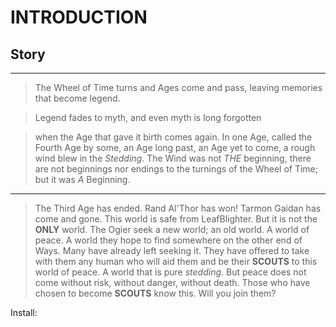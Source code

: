 # INTRODUCTION 
## Story
***
> The Wheel of Time turns and Ages come and pass, leaving memories that become legend.

> Legend fades to myth, and even myth is long forgotten

> when the Age that gave it birth comes again.
> In one Age, called the Fourth Age by some,
> an Age long past, an Age yet to come, 
> a rough wind blew in the *Stedding*.
> The Wind was not *THE* beginning, 
> there are not beginnings nor endings to the turnings of the Wheel of Time; but it was *A* Beginning.
 
 ***

> The Third Age has ended. 
> Rand Al'Thor has won!
> Tarmon Gaidan has come and gone.
> This world is  safe from LeafBlighter.
> But it is not the **ONLY** world.
> The Ogier seek a new world; an old world. A world of peace. 
> A world they hope to find somewhere on the other end of Ways.
> Many have already left seeking it. 
> They have offered to take with them any human who will aid them and be their **SCOUTS** to this world of peace.
> A world that is pure *stedding*.
> But peace does not come without risk, without danger, without death. 
> Those who have chosen to become **SCOUTS** know this.
> Will you join them? 


Install:

